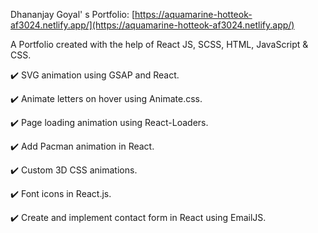 Dhananjay Goyal' s Portfolio: [https://aquamarine-hotteok-af3024.netlify.app/](https://aquamarine-hotteok-af3024.netlify.app/)

A Portfolio created with the help of React JS, SCSS, HTML, JavaScript & CSS.

✔️ SVG animation using GSAP and React.

✔️ Animate letters on hover using Animate.css.

✔️ Page loading animation using React-Loaders.

✔️ Add Pacman animation in React.

✔️ Custom 3D CSS animations.

✔️ Font icons in React.js.

✔️ Create and implement contact form in React using EmailJS.
